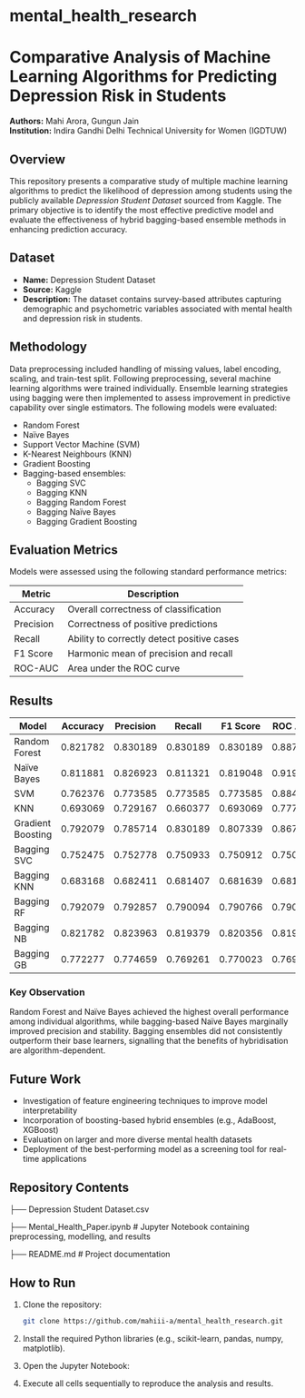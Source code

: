 # mental_health_research

# Comparative Analysis of Machine Learning Algorithms for Predicting Depression Risk in Students

**Authors:** Mahi Arora, Gungun Jain  
**Institution:** Indira Gandhi Delhi Technical University for Women (IGDTUW)  

## Overview

This repository presents a comparative study of multiple machine learning algorithms to predict the likelihood of depression among students using the publicly available *Depression Student Dataset* sourced from Kaggle. The primary objective is to identify the most effective predictive model and evaluate the effectiveness of hybrid bagging-based ensemble methods in enhancing prediction accuracy.

## Dataset

- **Name:** Depression Student Dataset  
- **Source:** Kaggle  
- **Description:** The dataset contains survey-based attributes capturing demographic and psychometric variables associated with mental health and depression risk in students.

## Methodology

Data preprocessing included handling of missing values, label encoding, scaling, and train-test split. Following preprocessing, several machine learning algorithms were trained individually. Ensemble learning strategies using bagging were then implemented to assess improvement in predictive capability over single estimators. The following models were evaluated:

- Random Forest  
- Naïve Bayes  
- Support Vector Machine (SVM)  
- K-Nearest Neighbours (KNN)  
- Gradient Boosting  
- Bagging-based ensembles:
  - Bagging SVC  
  - Bagging KNN  
  - Bagging Random Forest  
  - Bagging Naïve Bayes  
  - Bagging Gradient Boosting  

## Evaluation Metrics

Models were assessed using the following standard performance metrics:

| Metric          | Description                                       |
|-----------------|---------------------------------------------------|
| Accuracy        | Overall correctness of classification             |
| Precision       | Correctness of positive predictions               |
| Recall          | Ability to correctly detect positive cases        |
| F1 Score        | Harmonic mean of precision and recall             |
| ROC-AUC         | Area under the ROC curve                          |

## Results

| Model         | Accuracy | Precision | Recall | F1 Score | ROC AUC |
|--------------|----------|-----------|--------|----------|---------|
| Random Forest | 0.821782 | 0.830189 | 0.830189 | 0.830189 | 0.887972 |
| Naïve Bayes | 0.811881 | 0.826923 | 0.811321 | 0.819048 | 0.919811 |
| SVM | 0.762376 | 0.773585 | 0.773585 | 0.773585 | 0.884827 |
| KNN | 0.693069 | 0.729167 | 0.660377 | 0.693069 | 0.777516 |
| Gradient Boosting | 0.792079 | 0.785714 | 0.830189 | 0.807339 | 0.867925 |
| Bagging SVC | 0.752475 | 0.752778 | 0.750933 | 0.750912 | 0.750393 |
| Bagging KNN | 0.683168 | 0.682411 | 0.681407 | 0.681639 | 0.681407 |
| Bagging RF | 0.792079 | 0.792857 | 0.790094 | 0.790766 | 0.790094 |
| Bagging NB | 0.821782 | 0.823963 | 0.819379 | 0.820356 | 0.819379 |
| Bagging GB | 0.772277 | 0.774659 | 0.769261 | 0.770023 | 0.769261 |

### Key Observation

Random Forest and Naïve Bayes achieved the highest overall performance among individual algorithms, while bagging-based Naïve Bayes marginally improved precision and stability. Bagging ensembles did not consistently outperform their base learners, signalling that the benefits of hybridisation are algorithm-dependent.

## Future Work

- Investigation of feature engineering techniques to improve model interpretability  
- Incorporation of boosting-based hybrid ensembles (e.g., AdaBoost, XGBoost)  
- Evaluation on larger and more diverse mental health datasets  
- Deployment of the best-performing model as a screening tool for real-time applications

## Repository Contents
├── Depression Student Dataset.csv

├── Mental_Health_Paper.ipynb # Jupyter Notebook containing preprocessing, modelling, and results

├── README.md # Project documentation



## How to Run

1. Clone the repository:  
   ```bash
   git clone https://github.com/mahiii-a/mental_health_research.git

2. Install the required Python libraries (e.g., scikit-learn, pandas, numpy, matplotlib).

3. Open the Jupyter Notebook:

3. Execute all cells sequentially to reproduce the analysis and results.
